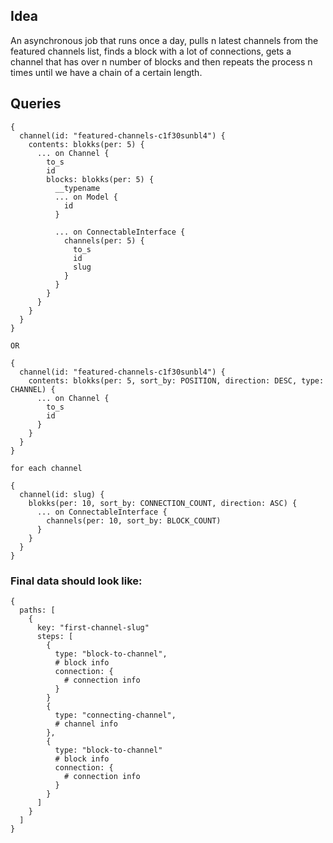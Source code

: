 ## Idea

An asynchronous job that runs once a day, pulls n latest channels from the featured channels list, finds a block with a lot of connections, gets a channel that has over n number of blocks and then repeats the process n times until we have a chain of a certain length.

## Queries

```
{
  channel(id: "featured-channels-c1f30sunbl4") {
    contents: blokks(per: 5) {
      ... on Channel {
        to_s
        id
        blocks: blokks(per: 5) {
          __typename
          ... on Model {
            id
          }

          ... on ConnectableInterface {
            channels(per: 5) {
              to_s
              id
              slug
            }
          }
        }
      }
    }
  }
}

OR

{
  channel(id: "featured-channels-c1f30sunbl4") {
    contents: blokks(per: 5, sort_by: POSITION, direction: DESC, type: CHANNEL) {
      ... on Channel {
        to_s
        id
      }
    }
  }
}

for each channel

{
  channel(id: slug) {
    blokks(per: 10, sort_by: CONNECTION_COUNT, direction: ASC) {
      ... on ConnectableInterface {
        channels(per: 10, sort_by: BLOCK_COUNT)
      }
    }
  }
}

```

### Final data should look like:

```
{
  paths: [
    {
      key: "first-channel-slug"
      steps: [
        {
          type: "block-to-channel",
          # block info
          connection: {
            # connection info
          }
        }
        {
          type: "connecting-channel",
          # channel info
        },
        {
          type: "block-to-channel"
          # block info
          connection: {
            # connection info
          }
        }
      ]
    }
  ]
}
```
